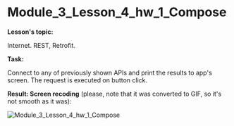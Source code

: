 # Module_3_Lesson_4_hw_1_Compose
**Lesson's topic:**

Internet. REST, Retrofit.

**Task:**

Connect to any of previously shown APIs and print the results to app's screen.
The request is executed on button click.

**Result: Screen recoding** (please, note that it was converted to GIF, so it's not smooth as it was):

![Module_3_Lesson_4_hw_1_Compose](https://github.com/vdcast/Module_3_Lesson_4_hw_1_Compose/assets/108469609/aa7b0ac0-1a7c-49f1-9484-743fcf207a90)
